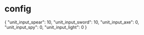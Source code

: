 # config

{
    "unit_input_spear": 10,
    "unit_input_sword": 10,
    "unit_input_axe": 0, 
    "unit_input_spy": 0, 
    "unit_input_light": 0
}
